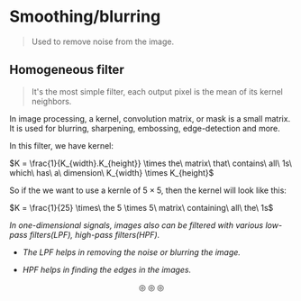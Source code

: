 # Smoothing/blurring
>Used to remove noise from the image.

## Homogeneous filter
>It's the most simple filter, each output pixel is the mean of its kernel neighbors.

In image processing, a kernel, convolution matrix, or mask is a small matrix. It is used for blurring, sharpening, embossing, edge-detection and more.

In this filter, we have kernel:

$K = \frac{1}{K_{width}.K_{height}} \times the\ matrix\ that\ contains\ all\ 1s\ which\ has\ a\ dimension\ K_{width} \times K_{height}$

So if the we want to use a kernle of $5 \times 5$, then the kernel will look like this:

$K = \frac{1}{25} \times\ the 5 \times 5\ matrix\ containing\ all\ the\ 1s$

_In one-dimensional signals, images also can be filtered with various low-pass filters(LPF), high-pass filters(HPF)._

* _The LPF helps in removing the noise or blurring the image._

* _HPF helps in finding the edges in the images._




<p align="center">
&#9678; &#9678; &#9678;
</p>
